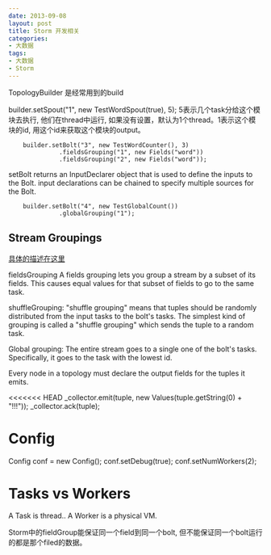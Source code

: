 ```yaml
---
date: 2013-09-08
layout: post
title: Storm 开发相关
categories:
- 大数据
tags:
- 大数据
- Storm
---
```



TopologyBuilder 是经常用到的build

builder.setSpout("1", new TestWordSpout(true), 5);  5表示几个task分给这个模块去执行, 他们在thread中运行, 如果没有设置，默认为1个thread。1表示这个模块的id, 用这个id来获取这个模块的output。

        builder.setBolt("3", new TestWordCounter(), 3)
                  .fieldsGrouping("1", new Fields("word"))
                  .fieldsGrouping("2", new Fields("word"));

setBolt returns an InputDeclarer object that is used to define the inputs to the Bolt.  input declarations can be chained to specify multiple sources for the Bolt.

        builder.setBolt("4", new TestGlobalCount()) 
                  .globalGrouping("1");



## Stream Groupings

[具体的描述在这里](https://github.com/nathanmarz/storm/wiki/Concepts)

fieldsGrouping 
A fields grouping lets you group a stream by a subset of its fields. This causes equal values for that subset of fields to go to the same task.


shuffleGrouping: "shuffle grouping" means that tuples should be randomly distributed from the input tasks to the bolt's tasks.
The simplest kind of grouping is called a "shuffle grouping" which sends the tuple to a random task. 


Global grouping: The entire stream goes to a single one of the bolt's tasks. Specifically, it goes to the task with the lowest id.


Every node in a topology must declare the output fields for the tuples it emits.


<<<<<<< HEAD
_collector.emit(tuple, new Values(tuple.getString(0) + "!!!"));
_collector.ack(tuple);


# Config

Config conf = new Config();
conf.setDebug(true);
conf.setNumWorkers(2);


# Tasks vs Workers 

A Task is thread.. A Worker is a physical VM. 


Storm中的fieldGroup能保证同一个field到同一个bolt, 但不能保证同一个bolt运行的都是那个filed的数据。

